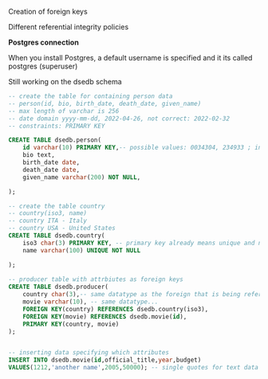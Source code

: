 
Creation of foreign keys

Different referential integrity policies

**Postgres connection**

When you install Postgres, a default username is specified and it its called postgres (superuser)

Still working on the dsedb schema

``` sql
-- create the table for containing person data
-- person(id, bio, birth_date, death_date, given_name)
-- max length of varchar is 256
-- date domain yyyy-mm-dd, 2022-04-26, not correct: 2022-02-32
-- constraints: PRIMARY KEY

CREATE TABLE dsedb.person(
	id varchar(10) PRIMARY KEY,-- possible values: 0034304, 234933 ; integer for math operations ; varchar use less space
	bio text,
	birth_date date,
	death_date date,
	given_name varchar(200) NOT NULL,

);

-- create the table country
-- country(iso3, name)
-- country ITA - Italy
-- country USA - United States
CREATE TABLE dsedb.country(
	iso3 char(3) PRIMARY KEY, -- primary key already means unique and not null
	name varchar(100) UNIQUE NOT NULL

);
	
-- producer table with attrbiutes as foreign keys
CREATE TABLE dsedb.producer(
	country char(3),-- same datatype as the foreign that is being referenced
	movie varchar(10), -- same datatype...
	FOREIGN KEY(country) REFERENCES dsedb.country(iso3),
	FOREIGN KEY(movie) REFERENCES dsedb.movie(id),
	PRIMARY KEY(country, movie)
);


-- inserting data specifying which attributes
INSERT INTO dsedb.movie(id,official_title,year,budget)
VALUES(1212,'another name',2005,50000); -- single quotes for text data

```

